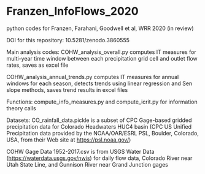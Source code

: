# Franzen_InfoFlows_2020
python codes for Franzen, Farahani, Goodwell et al, WRR 2020 (in review)

DOI for this repository: 10.5281/zenodo.3860555

Main analysis codes:
COHW_analysis_overall.py computes IT measures for multi-year time window between each precipitation grid cell and outlet flow rates, saves as excel file

COHW_analysis_annual_trends.py computes IT measures for annual windows for each season, detects trends using linear regression and Sen slope methods, saves trend results in excel files


Functions: compute_info_measures.py and compute_icrit.py for information theory calls

Datasets: 
CO_rainfall_data.pickle is a subset of CPC Gage-based gridded precipitation data for Colorado Headwaters HUC4 basin (CPC US Unified Precipitation data provided by the NOAA/OAR/ESRL PSL, Boulder, Colorado, USA, from their Web site at https://psl.noaa.gov/)

COHW Gage Data 1952-2017.csv is from USGS Water Data (https://waterdata.usgs.gov/nwis) for daily flow data, Colorado River near Utah State Line, and Gunnison River near Grand Junction gages
